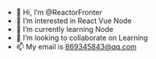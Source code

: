 - 👋 Hi, I’m @ReactorFronter
- 👀 I’m interested in React Vue Node
- 🌱 I’m currently learning Node
- 💞️ I’m looking to collaborate on Learning
- 📫 My email is 869345843@qq.com

<!---
ReactorFronter/ReactorFronter is a ✨ special ✨ repository because its `README.md` (this file) appears on your GitHub profile.
You can click the Preview link to take a look at your changes.
--->
